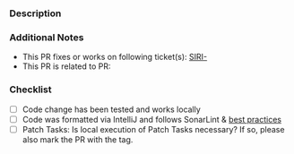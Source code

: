 ### Description

<!--  Describe your changes in detail. Also mention how to handle breaking changes if there are any -->

### Additional Notes

- This PR fixes or works on following ticket(s): [SIRI-](https://scireum.myjetbrains.com/youtrack/issue/SIRI-)
- This PR is related to PR: <!-- URL of PR if applicable, remove otherwise -->

### Checklist

- [ ] Code change has been tested and works locally
- [ ] Code was formatted via IntelliJ and follows SonarLint & [best practices](https://scireum.myjetbrains.com/youtrack/articles/MISC-A-16/CodeStyle-JavaDoc)
- [ ] Patch Tasks: Is local execution of Patch Tasks necessary? If so, please also mark the PR with the tag.
